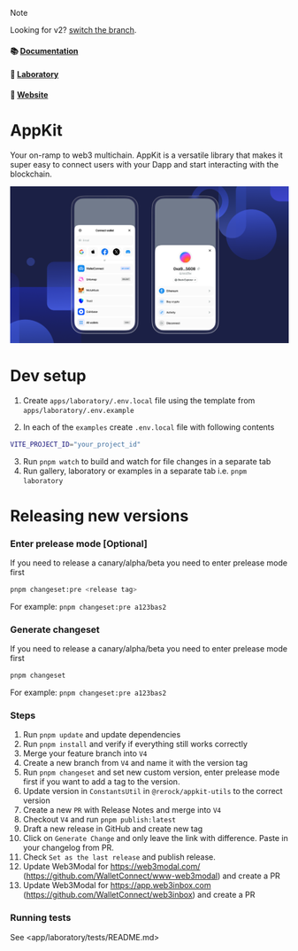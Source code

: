 > [!NOTE]
> Looking for v2? [switch the branch](https://github.com/WalletConnect/web3modal/tree/V2).

#### 📚 [Documentation](https://docs.walletconnect.com/web3modal/about)

#### 🧪 [Laboratory](https://lab.web3modal.com)

#### 🔗 [Website](https://web3modal.com)

# AppKit

Your on-ramp to web3 multichain. AppKit is a versatile library that makes it super easy to connect users with your Dapp and start interacting with the blockchain.

<p align="center">
  <img src="./.github/assets/header.png" alt="" border="0">
</p>

# Dev setup

1. Create `apps/laboratory/.env.local` file using the template from `apps/laboratory/.env.example`

2. In each of the `examples` create `.env.local` file with following contents

```zsh
VITE_PROJECT_ID="your_project_id"
```

3. Run `pnpm watch` to build and watch for file changes in a separate tab
4. Run gallery, laboratory or examples in a separate tab i.e. `pnpm laboratory`

# Releasing new versions

### Enter prelease mode [Optional]

If you need to release a canary/alpha/beta you need to enter prelease mode first

```sh
pnpm changeset:pre <release tag>
```

For example: `pnpm changeset:pre a123bas2`

### Generate changeset

If you need to release a canary/alpha/beta you need to enter prelease mode first

```sh
pnpm changeset
```

For example: `pnpm changeset:pre a123bas2`

### Steps

1. Run `pnpm update` and update dependencies
2. Run `pnpm install` and verify if everything still works correctly
3. Merge your feature branch into `V4`
4. Create a new branch from `V4` and name it with the version tag
5. Run `pnpm changeset` and set new custom version, enter prelease mode first if you want to add a tag to the version.
6. Update version in `ConstantsUtil` in `@rerock/appkit-utils` to the correct version
7. Create a new `PR` with Release Notes and merge into `V4`
8. Checkout `V4` and run `pnpm publish:latest`
9. Draft a new release in GitHub and create new tag
10. Click on `Generate Change` and only leave the link with difference. Paste in your changelog from PR.
11. Check `Set as the last release` and publish release.
12. Update Web3Modal for https://web3modal.com/ (https://github.com/WalletConnect/www-web3modal) and create a PR
13. Update Web3Modal for https://app.web3inbox.com (https://github.com/WalletConnect/web3inbox) and create a PR

### Running tests

See <app/laboratory/tests/README.md>

